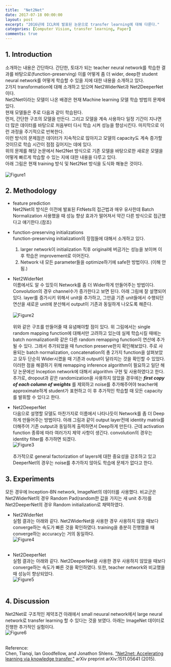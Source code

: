 ```yaml
---
title:  "Net2Net"
date: 2017-07-18 00:00:00
layout: post
excerpt: "2016년에 ICLR에 발표된 논문으로 transfer learning에 대해 다룬다."
categories: [Computer Vision, transfer learning, Paper]
comments: true
---
```


## 1. Introduction
소개하는 내용은 간단하다. 간단한, 토대가 되는 teacher neural network를 학습한 결과를
바탕으로(function-preserving) 이를 어떻게 좀 더 wider, deep한 student neural network를 어떻게 학습할 수 있을 지에 대한
내용을 소개하고 있다. <br>
2가지 transformation에 대해 소개하고 있으며 Net2WiderNet과 Net2DeeperNet이다. <br>
Net2Net이라는 모델이 나온 배경은 현재 Machine learning 모델 학습 방법의 문제에 있다. <br>
현재 모델들은 주로 다음과 같이 학습된다. <br>
먼저, 간단한 구조의 모델을 만든다. 그리고 모델을 계속 사용하다 일정 기간이 지나면 더 많은 데이터를 바탕으로 처음부터
다시 학습 시켜 성능을 향상시킨다. 마지막으로 이런 과정을 주기적으로 반복한다. <br>
이런 방식의 문제점은 데이터가 지속적으로 많아지고 모델의 capacity도 계속 증가할 것이므로 학습 시간이 점점 길어지는 데에 있다. <br>
위의 문제를 해당 논문에서 Net2Net 방식으로 기존 모델을 바탕으로한 새로운 모델을 어떻게 빠르게 학습할 수 있는 지에 대한 내용을 다루고 있다. <br>
아래 그림은 현재 training 방식 및 Net2Net 방식을 도식화 해놓은 것이다. <br> <br>
![Figure1](https://ai2-s2-public.s3.amazonaws.com/figures/2016-11-08/16cb6876666f3a7b56a636c1d85ad00bd0d98bf3/1-Figure1-1.png)

## 2. Methodology
- feature prediction <br>
Net2Net의 방식은 이전에 발표된 FitNets의 접근법과 매우 유사한데 Batch Normalization 사용했을 때 성능 향상 효과가 떨어져서
약간 다른 방식으로 접근했다고 얘기한다.(참조)

- function-preserving initializations <br>
function-preserving initialization의 장점들에 대해서 소개하고 있다.
  1. larger network이 initialization 직후 original에 버금가는 성능을 보이며 이 후 학습은 improvement로 이어진다.
  2. Network 내 모든 parameter들을 optimize하기에 safe한 방법이다. (이해 안 됨.)

- Net2WiderNet <br>
이름에서도 알 수 있듯이 Network를 좀 더 Wider하게 만들어주는 방법이다.
Convolution의 경우 channel수가 증가한다고 보면 된다.
아래 그림에 잘 설명되어 있다. layer를 증가시키 위해서 unit을 추가하고, 그만큼 기존 unit들에서 수행되던 연산을
새로운 unit에 분산해서 output이 기존과 동일하게 나오도록 해준다. <br> <br>
![Figure2](https://ai2-s2-public.s3.amazonaws.com/figures/2016-11-08/16cb6876666f3a7b56a636c1d85ad00bd0d98bf3/3-Figure2-1.png) <br> <br>
위와 같은 구조를 만들어줄 때 유념해야할 점이 있다. 위 그림에서는 single random mapping function에 대해서만 고려하고 있는데
실제 학습시킬 때에는 batch normalization와 같은 다른 random remapping function이 연산에 추가될 수 있다.
그래서 추가되었을 때 function preserve한지 확인해보았다.
주로 사용되는 batch normalization, concatenation의 총 2가지 function을 살펴보았고 모두 단순히 Wider시켰을 때
기존과 output이 달라지는 것을 확인할 수 있었다.
이러한 점을 해결하기 위해 remapping inference algorithm이 필요하고 일단 해당 논문에선 Inception network에 대해서
algorithm 구현 및 사용하였다고 한다.
추가로, dropout과 같은 randomization을 사용하지 않았을 경우에는 ***first copy of each column of weights*** 를 제외하고
noise를 추가해주어야 teacher에 approximate하게 student가 표현하고 이 후 추가적인 학습할 때 모든 capacity를 발휘할 수 있다고 한다.

- Net2DeeperNet <br>
다음으로 설명할 모델도 마찬가지로 이름에서 나타나듯이 Network를 좀 더 Deep하게 만들어주는 방법이다.
아래 그림과 같이 output layer전에 identity matrix를 더해주어 기존 output과 동일하게 출력하면서 Deep하게 만든다.
근데 activation function 종류에 따라 여러가지 제약 사항이 생긴다. convolution의 경우는 identity filter를 추가하면 되겠다. <br>
![Figure3](https://ai2-s2-public.s3.amazonaws.com/figures/2016-11-08/16cb6876666f3a7b56a636c1d85ad00bd0d98bf3/4-Figure3-1.png) <br> <br>
추가적으로 general factorization of layers에 대한 중요성을 강조하고 있고 DeeperNet의 경우는 noise를 추가하지 않아도
학습에 문제가 없다고 한다.

## 3. Experiments
모든 경우에 Inception-BN network, ImageNet의 데이터를 사용했다.
비교군은 Net2WiderNet의 경우 Random Pad(random한 값을 가지는 새 unit 추가)를 Net2DeeperNet의 경우
Random initialization로 채택하였다.

- Net2WiderNet <br>
실험 결과는 아래와 같다. Net2WiderNet을 사용한 경우 사용하지 않을 때보다 converge하는 속도가 빠른 것을 확인하였다.
training을 충분히 진행했을 때 converge하는 accuracy는 거의 동일하다. <br>
![Figure4](https://ai2-s2-public.s3.amazonaws.com/figures/2016-11-08/16cb6876666f3a7b56a636c1d85ad00bd0d98bf3/6-Figure4-1.png) <br> <br>

- Net2DeeperNet <br>
실험 결과는 아래와 같다. Net2DeeperNet을 사용한 경우 사용하지 않았을 때보다 converge하는 속도가 빠른 것을 확인하였다.
또한, teacher network와 비교했을 때 성능이 향상되었다. <br>
![Figure5](https://ai2-s2-public.s3.amazonaws.com/figures/2016-11-08/16cb6876666f3a7b56a636c1d85ad00bd0d98bf3/7-Figure5-1.png) <br> <br>

## 4. Discussion
Net2Net로 구조적인 제약조건 아래에서 small neuural network에서 large neural network로 transfer learning 할 수 있다는 것을 보였다.
아래는 ImageNet 데이터로 진행한 추가적인 실험이다. <br>
![Figure6](https://ai2-s2-public.s3.amazonaws.com/figures/2016-11-08/16cb6876666f3a7b56a636c1d85ad00bd0d98bf3/8-Figure6-1.png) <br> <br>


Reference: <br>
Chen, Tianqi, Ian Goodfellow, and Jonathon Shlens. ["Net2net: Accelerating learning via knowledge transfer."](https://arxiv.org/abs/1511.05641) arXiv preprint arXiv:1511.05641 (2015).
